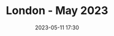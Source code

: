 ---
templateKey: 'event-page'
eventId: 33584690-1c99-4919-8d36-e0c6a89f16eb
title: London - May 2023
sup: "Join us for our next Sitecore Technical User Group meetup of 2023, along with food and drinks.
Kindly hosted at Explore Group's London office, there will be talks from experts from the Sitecore community as well as time to catch up with contacts and make new connections."
intro: "<p><strong>Join us for the next Sitecore Technical User Group meetup of 2023.</strong></p>
<p>Kindly hosted by <a href='https://www.explore-group.com/' target='_blank'>Explore Group</a> at their new London office, there will be talks from members from the Sitecore community as well as time to catch up with contacts and make new connections. Food and refreshments will be provided.</p>
<p>Please sign in and RSVP at the bottom of this page, so we can keep track of numbers for food and drinks. In addition, please <a href='/contact'>reach out to us</a> if you are interested in speaking at this event.</p>
<p>We look forward to seeing you all there!</p>"
date: 2023-05-11 17:30
dateConfirmed: true
showOnlineRsvp: false
talksTbc: false
sponsors: Explore Group
venue:
  name: Explore Group
  address: 3rd floor, 155-157 Minories, London, EC3N 1LJ
  position:
  details: ""
agenda:
  - agenda-item:
    time: "17:30"
    value: Arrival and networking
  - talk:
    time: "18:00"
    who: "Christine Bookless - Lead Sitecore Optimisation Consultant at Sagittarius"
    intro: "Becoming a Sitecore Scientist – How Personalise can scale your programme of digital experimentation"
    description: "Sitecore Personalise delivers advanced digital experimentation at scale. In this session we will explore what it takes to progress your testing maturity, from building a culture of experimentation through to applying full-stack interactive experiments across the customer experience."    
  - talk:
    time: "18:30"
    who: "Timothy Marsh - Solution Architect II at EPAM Systems"
    intro: "The versatility of Sitecore Content Hub"
    description: "Sitecore Content Hub is a fantastic product that is extremely versatile for customers. However customers, partners and developers only think of this as DAM. It's so much more than this and Tim is going to give you a deep dive on all of the areas that make up Content Hub. Building upon this to talk through future possibilities and a demo of what could be possible."
  - agenda-item:
    time: "19:00"
    value: Comfort break
  - talk:
    time: "19:15"
    who: "Daniela Militaru - Senior Sales Engineer at Sitecore"
    intro: "A brief technical look into the magic of Sitecore Content Search"
    description: "This session will look into the Customer Engagement Console (CEC) of Sitecore Search using a real example; will briefly show how to setup Web Crawlers, Extractors, use of the API Explorer and Event Monitor, to understand the search result and monitor the experience of end users on a page."
  - agenda-item:
    time: "20:00"
    value: Close
meta:
  metaTitle: Sitecore User Group - London May 2023
  metaDescription: Join us for the next London Sitecore Technical User Group meetup of 2023 hosted by Explore Group
  metaKeywords: sitecore, user group, london, Explore Group
---